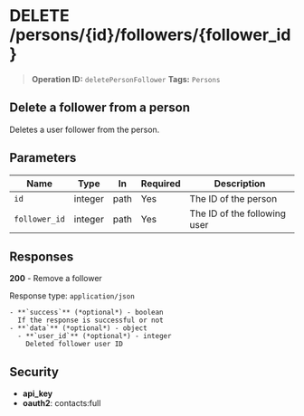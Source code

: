 # DELETE /persons/{id}/followers/{follower_id}

> **Operation ID:** `deletePersonFollower`
> **Tags:** `Persons`

## Delete a follower from a person

Deletes a user follower from the person.

## Parameters

| Name | Type | In | Required | Description |
|------|------|-------|----------|-------------|
| `id` | integer | path | Yes | The ID of the person |
| `follower_id` | integer | path | Yes | The ID of the following user |

## Responses

**200** - Remove a follower

Response type: `application/json`

```
- **`success`** (*optional*) - boolean
  If the response is successful or not
- **`data`** (*optional*) - object
  - **`user_id`** (*optional*) - integer
    Deleted follower user ID
```


## Security

- **api_key**
- **oauth2**: contacts:full